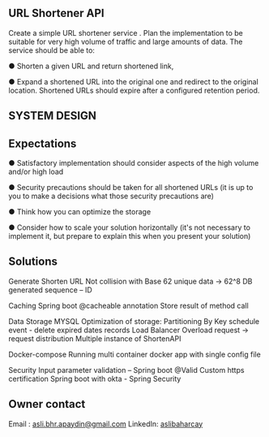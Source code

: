 
## URL Shortener API

Create a simple URL shortener service . Plan the implementation
to be suitable for very high volume of traffic and large amounts of data.
The service should be able to:

● Shorten a given URL and return shortened link,

● Expand a shortened URL into the original one and redirect to the original location.
Shortened URLs should expire after a configured retention period.

## SYSTEM DESIGN
Expectations
-------------------------------------
● Satisfactory implementation should consider aspects of the high volume and/or high load

● Security precautions should be taken for all shortened URLs (it is up to you to make a decisions what
those security precautions are)

● Think how you can optimize the storage

● Consider how to scale your solution horizontally (it's not necessary to implement it, but prepare to
explain this when you present your solution)

Solutions
-----------------------------------------
Generate Shorten URL
Not collision with Base 62 unique data -> 62^8
DB generated sequence – ID

Caching
Spring boot @cacheable annotation
Store result of method call

Data Storage
MYSQL
Optimization of storage:
Partitioning By Key
schedule event - delete expired dates records
Load Balancer
Overload request -> request distribution
Multiple instance of ShortenAPI

Docker-compose
Running multi container docker app with single config file

Security
Input parameter validation – Spring boot @Valid
Custom https certification
Spring boot with okta  - Spring Security 

## Owner contact
Email : [asli.bhr.apaydin@gmail.com](mailto:asli.bhr.apaydin@gmail.com)
LinkedIn: [aslibaharcay](https://www.linkedin.com/in/asl%C4%B1-bahar-%C3%A7ay-7b0b7779/)
